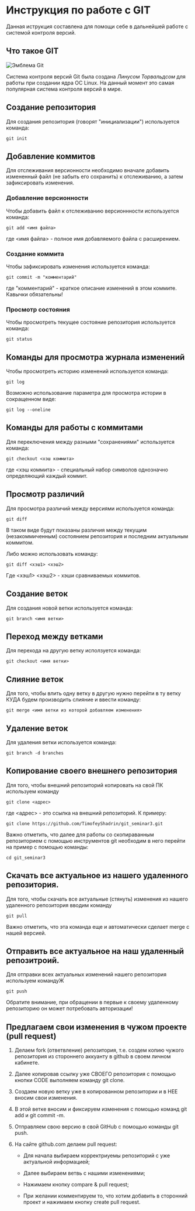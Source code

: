 # **Инструкция по работе с GIT**

Данная иструкция составлена для помощи себе в дальнейшей работе с системой контроля версий.

## Что такое GIT

![Эмблема Git](git.JPG)

Система контроля версий Git была создана *Линусом Торвальдсом* для работы при создании ядра ОС Linux. На данный момент это самая популярная система контроля версий в мире.

## Создание репозитория

Для создания репозитория (говорят "инициализации") используется команда:

    git init

## Добавление коммитов

Для отслеживания версионности необходимо вначале добавить измененный файл (не забыть его сохранить) к отслеживанию, а затем зафиксировать изменения.

### Добавление версионности

Чтобы добавить файл к отслеживанию версионнности используется команда:

    git add <имя файла>

где <имя файла> - полное имя добавляемого файла с расширением.

### Создание коммита

Чтобы зафиксировать изменения используется команда:

    git commit -m "комментарий"

где "комментарий" - краткое описание изменений в этом коммите. Кавычки обязательны!

### Просмотр состояния

Чтобы просмотреть текущее состояние репозитория используется команда:

    git status

## Команды для просмотра журнала изменений

Чтобы просмотреть историю изменений используется команда:

    git log

Возможно использование параметра для просмотра истории в сокращенном виде:

    git log --oneline

## Команды для работы с коммитами

Для переключения между разными "сохранениями" используется команда:

    git checkout <хэш коммита>

где <хэш коммита> - специальный набор символов однозначно определяющий каждый коммит.

## Просмотр различий

Для просмотра различий между версиями используется команда:

    git diff

В таком виде будут показаны различия между текущим (незакоммиченным) состоянием репозитория и последним актуальным коммитом.

Либо можно использовать команду:

    git diff <хэш1> <хэш2>

Где <хэш1> <хэш2> - хэши сравниваемых коммитов.

## Создание веток

Для создания новой ветки используется команда:

    git branch <имя ветки>

## Переход между ветками

Для перехода на другую ветку исползуется команда:

    git checkout <имя ветки>

## Слияние веток

Для того, чтобы влить одну ветку в другую нужно перейти в ту ветку КУДА будем производить слияние и ввести команду:

    git merge <имя ветки из которой добавляем изменения>

## Удаление веток

Для удаления ветки используется команда:
    
    git branch -d branches

## Копирование своего внешнего репозитория

Для того, чтобы внешний репозиторий копировать на свой ПК используем команду

    git clone <адрес>

где <адрес> - это ссылка на внешний репозиторий. К примеру:

    git clone https://github.com/TimofeyShadrin/git_seminar3.git

Важно отметить, что далее для работы со скопираванным репозиторием с помощью инструментов git необходим в него перейти на пример с помощью команды:

    cd git_seminar3

## Скачать все актуальное из нашего удаленного репозитория.

Для того, чтобы скачать все актуальные (стянуть) изменения из нашего удаленного репозитория вводим команду

    git pull

Важно отметить, что эта команда еще и автоматически сделает merge с нашей версией.

## Отправить все актуальное на наш удаленный репозитроий.

Для отправки всех актуальных изменений нашего репозитория используем командуЖ

    git push

Обратите внимание, при обращении в первые к своему удаленному репозиторию он может потребовать авторизации!

## Предлагаем свои изменения в чужом проекте (pull request)

1. Делаем fork (ответвление) репозитория, т.е. создем копию чужого репозитория из стороннего аккуанту в github в своем личном кабинете.

2. Далее копировав ссылку уже СВОЕГО репозитория с помощью кнопки CODE выполняем команду git clone.

3. Создаем новую ветку уже в копированном репозитории и в НЕЕ вносим свои изменения.

4. В этой ветке вносим и фиксируем изменения с помощью команд git add и git commit -m.

5. Отправляем свою версию в свой GitHub с помощью команды git push.

6. На сайте github.com делаем pull request:

   * Для начала выбираем корректриуемы репозиторий с уже актуальной информацией;

   * Далее выбираем ветвь с нашими изменениями;

   * Нажимаем кнопку compare & pull request;

   * При желании комментируем то, что хотим добавить в сторонний проект и нажимаем кнопку create pull request.
